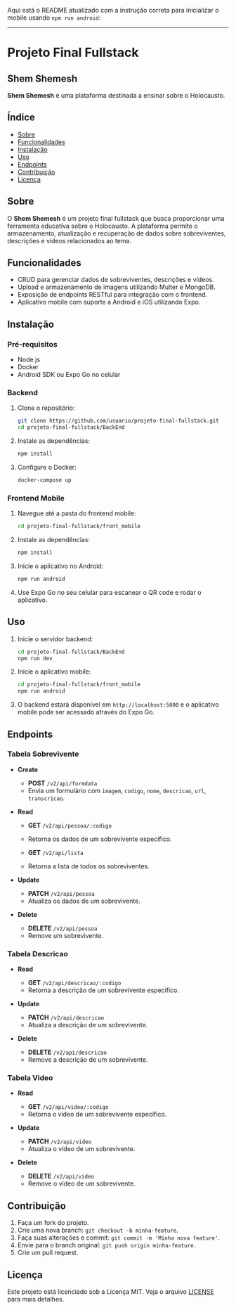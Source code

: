 Aqui está o README atualizado com a instrução correta para inicializar o mobile usando `npm run android`:

---

# Projeto Final Fullstack

## Shem Shemesh

**Shem Shemesh** é uma plataforma destinada a ensinar sobre o Holocausto.

## Índice

- [Sobre](#sobre)
- [Funcionalidades](#funcionalidades)
- [Instalação](#instalacao)
- [Uso](#uso)
- [Endpoints](#endpoints)
- [Contribuição](#contribuicao)
- [Licença](#licenca)

## Sobre

O **Shem Shemesh** é um projeto final fullstack que busca proporcionar uma ferramenta educativa sobre o Holocausto. A plataforma permite o armazenamento, atualização e recuperação de dados sobre sobreviventes, descrições e vídeos relacionados ao tema.

## Funcionalidades

- CRUD para gerenciar dados de sobreviventes, descrições e vídeos.
- Upload e armazenamento de imagens utilizando Multer e MongoDB.
- Exposição de endpoints RESTful para integração com o frontend.
- Aplicativo mobile com suporte a Android e iOS utilizando Expo.

## Instalação

### Pré-requisitos

- Node.js
- Docker
- Android SDK ou Expo Go no celular

### Backend

1. Clone o repositório:

    ```bash
    git clone https://github.com/usuario/projeto-final-fullstack.git
    cd projeto-final-fullstack/BackEnd
    ```

2. Instale as dependências:

    ```bash
    npm install
    ```

3. Configure o Docker:

    ```bash
    docker-compose up
    ```

### Frontend Mobile

1. Navegue até a pasta do frontend mobile:

    ```bash
    cd projeto-final-fullstack/front_mobile
    ```

2. Instale as dependências:

    ```bash
    npm install
    ```

3. Inicie o aplicativo no Android:

    ```bash
    npm run android
    ```

4. Use Expo Go no seu celular para escanear o QR code e rodar o aplicativo.

## Uso

1. Inicie o servidor backend:

    ```bash
    cd projeto-final-fullstack/BackEnd
    npm run dev
    ```

2. Inicie o aplicativo mobile:

    ```bash
    cd projeto-final-fullstack/front_mobile
    npm run android
    ```

3. O backend estará disponível em `http://localhost:5000` e o aplicativo mobile pode ser acessado através do Expo Go.

## Endpoints

### Tabela Sobrevivente

- **Create**
  - **POST** `/v2/api/formdata`
  - Envia um formulário com `imagem`, `codigo`, `nome`, `descricao`, `url`, `transcricao`.

- **Read**
  - **GET** `/v2/api/pessoa/:codigo`
  - Retorna os dados de um sobrevivente específico.

  - **GET** `/v2/api/lista`
  - Retorna a lista de todos os sobreviventes.

- **Update**
  - **PATCH** `/v2/api/pessoa`
  - Atualiza os dados de um sobrevivente.

- **Delete**
  - **DELETE** `/v2/api/pessoa`
  - Remove um sobrevivente.

### Tabela Descricao

- **Read**
  - **GET** `/v2/api/descricao/:codigo`
  - Retorna a descrição de um sobrevivente específico.

- **Update**
  - **PATCH** `/v2/api/descricao`
  - Atualiza a descrição de um sobrevivente.

- **Delete**
  - **DELETE** `/v2/api/descricao`
  - Remove a descrição de um sobrevivente.

### Tabela Video

- **Read**
  - **GET** `/v2/api/video/:codigo`
  - Retorna o vídeo de um sobrevivente específico.

- **Update**
  - **PATCH** `/v2/api/video`
  - Atualiza o vídeo de um sobrevivente.

- **Delete**
  - **DELETE** `/v2/api/video`
  - Remove o vídeo de um sobrevivente.

## Contribuição

1. Faça um fork do projeto.
2. Crie uma nova branch: `git checkout -b minha-feature`.
3. Faça suas alterações e commit: `git commit -m 'Minha nova feature'`.
4. Envie para o branch original: `git push origin minha-feature`.
5. Crie um pull request.

## Licença

Este projeto está licenciado sob a Licença MIT. Veja o arquivo [LICENSE](LICENSE) para mais detalhes.
